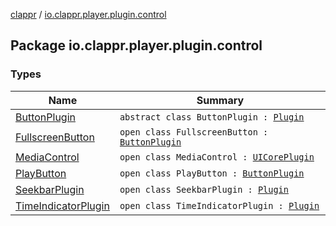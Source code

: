 [clappr](../index.md) / [io.clappr.player.plugin.control](./index.md)

## Package io.clappr.player.plugin.control

### Types

| Name | Summary |
|---|---|
| [ButtonPlugin](-button-plugin/index.md) | `abstract class ButtonPlugin : `[`Plugin`](-media-control/-plugin/index.md) |
| [FullscreenButton](-fullscreen-button/index.md) | `open class FullscreenButton : `[`ButtonPlugin`](-button-plugin/index.md) |
| [MediaControl](-media-control/index.md) | `open class MediaControl : `[`UICorePlugin`](../io.clappr.player.plugin.core/-u-i-core-plugin/index.md) |
| [PlayButton](-play-button/index.md) | `open class PlayButton : `[`ButtonPlugin`](-button-plugin/index.md) |
| [SeekbarPlugin](-seekbar-plugin/index.md) | `open class SeekbarPlugin : `[`Plugin`](-media-control/-plugin/index.md) |
| [TimeIndicatorPlugin](-time-indicator-plugin/index.md) | `open class TimeIndicatorPlugin : `[`Plugin`](-media-control/-plugin/index.md) |
